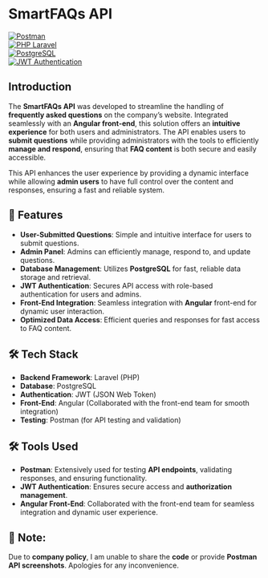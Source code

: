 # SmartFAQs API

[![Postman](https://img.shields.io/badge/Postman-API%20Testing-orange.svg?style=flat&logo=postman)](https://www.postman.com)  
[![PHP Laravel](https://img.shields.io/badge/PHP%20Laravel-8.2+-blue.svg?style=flat&logo=laravel)](https://laravel.com)  
[![PostgreSQL](https://img.shields.io/badge/PostgreSQL-12.x-blue.svg?style=flat&logo=postgresql)](https://www.postgresql.org)  
[![JWT Authentication](https://img.shields.io/badge/JWT-Authentication-green.svg?style=flat&logo=json-web-tokens)](https://jwt.io)

## Introduction

The **SmartFAQs API** was developed to streamline the handling of **frequently asked questions** on the company’s website. Integrated seamlessly with an **Angular front-end**, this solution offers an **intuitive experience** for both users and administrators. The API enables users to **submit questions** while providing administrators with the tools to efficiently **manage and respond**, ensuring that **FAQ content** is both secure and easily accessible.

This API enhances the user experience by providing a dynamic interface while allowing **admin users** to have full control over the content and responses, ensuring a fast and reliable system.

## 📌 Features
- **User-Submitted Questions**: Simple and intuitive interface for users to submit questions.
- **Admin Panel**: Admins can efficiently manage, respond to, and update questions.
- **Database Management**: Utilizes **PostgreSQL** for fast, reliable data storage and retrieval.
- **JWT Authentication**: Secures API access with role-based authentication for users and admins.
- **Front-End Integration**: Seamless integration with **Angular** front-end for dynamic user interaction.
- **Optimized Data Access**: Efficient queries and responses for fast access to FAQ content.

## 🛠 Tech Stack
- **Backend Framework**: Laravel (PHP)
- **Database**: PostgreSQL
- **Authentication**: JWT (JSON Web Token)
- **Front-End**: Angular (Collaborated with the front-end team for smooth integration)
- **Testing**: Postman (for API testing and validation)

## 🛠 Tools Used
- **Postman**: Extensively used for testing **API endpoints**, validating responses, and ensuring functionality.
- **JWT Authentication**: Ensures secure access and **authorization management**.
- **Angular Front-End**: Collaborated with the front-end team for seamless integration and dynamic user experience.

## 📂 Note:
Due to **company policy**, I am unable to share the **code** or provide **Postman API screenshots**. Apologies for any inconvenience.
